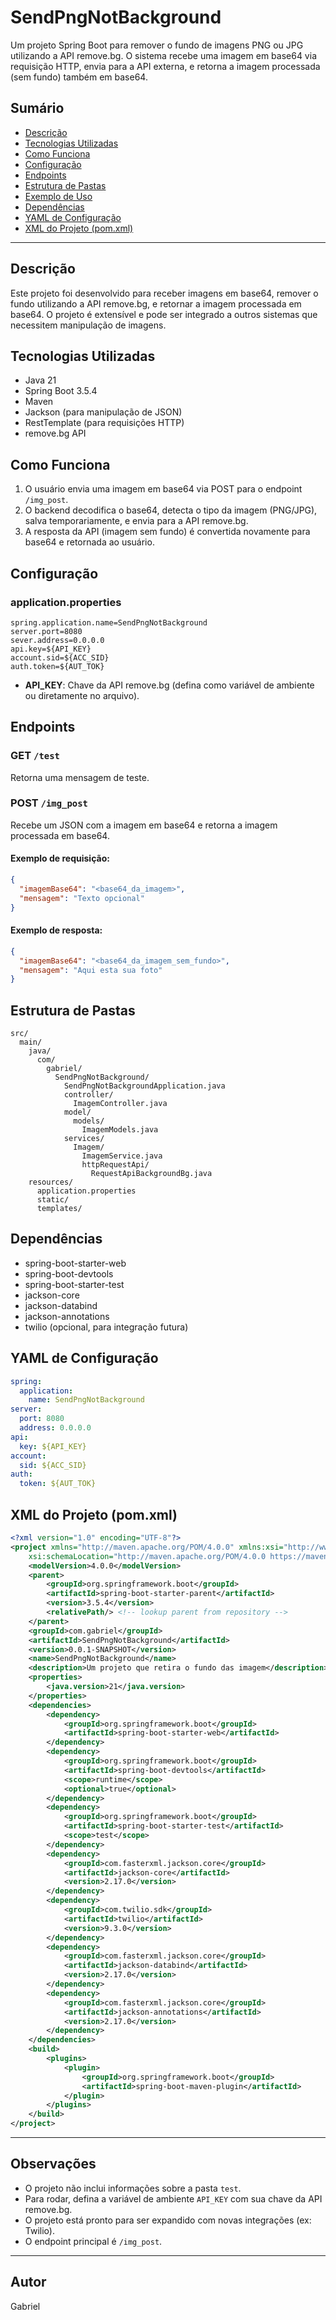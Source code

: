 # SendPngNotBackground

Um projeto Spring Boot para remover o fundo de imagens PNG ou JPG utilizando a API remove.bg. O sistema recebe uma imagem em base64 via requisição HTTP, envia para a API externa, e retorna a imagem processada (sem fundo) também em base64.

## Sumário
- [Descrição](#descrição)
- [Tecnologias Utilizadas](#tecnologias-utilizadas)
- [Como Funciona](#como-funciona)
- [Configuração](#configuração)
- [Endpoints](#endpoints)
- [Estrutura de Pastas](#estrutura-de-pastas)
- [Exemplo de Uso](#exemplo-de-uso)
- [Dependências](#dependências)
- [YAML de Configuração](#yaml-de-configuração)
- [XML do Projeto (pom.xml)](#xml-do-projeto-pomxml)

---

## Descrição
Este projeto foi desenvolvido para receber imagens em base64, remover o fundo utilizando a API remove.bg, e retornar a imagem processada em base64. O projeto é extensível e pode ser integrado a outros sistemas que necessitem manipulação de imagens.

## Tecnologias Utilizadas
- Java 21
- Spring Boot 3.5.4
- Maven
- Jackson (para manipulação de JSON)
- RestTemplate (para requisições HTTP)
- remove.bg API

## Como Funciona
1. O usuário envia uma imagem em base64 via POST para o endpoint `/img_post`.
2. O backend decodifica o base64, detecta o tipo da imagem (PNG/JPG), salva temporariamente, e envia para a API remove.bg.
3. A resposta da API (imagem sem fundo) é convertida novamente para base64 e retornada ao usuário.

## Configuração
### application.properties
```properties
spring.application.name=SendPngNotBackground
server.port=8080
sever.address=0.0.0.0
api.key=${API_KEY}
account.sid=${ACC_SID}
auth.token=${AUT_TOK}
```
- **API_KEY**: Chave da API remove.bg (defina como variável de ambiente ou diretamente no arquivo).

## Endpoints
### GET `/test`
Retorna uma mensagem de teste.

### POST `/img_post`
Recebe um JSON com a imagem em base64 e retorna a imagem processada em base64.

#### Exemplo de requisição:
```json
{
  "imagemBase64": "<base64_da_imagem>",
  "mensagem": "Texto opcional"
}
```

#### Exemplo de resposta:
```json
{
  "imagemBase64": "<base64_da_imagem_sem_fundo>",
  "mensagem": "Aqui esta sua foto"
}
```

## Estrutura de Pastas
```
src/
  main/
    java/
      com/
        gabriel/
          SendPngNotBackground/
            SendPngNotBackgroundApplication.java
            controller/
              ImagemController.java
            model/
              models/
                ImagemModels.java
            services/
              Imagem/
                ImagemService.java
                httpRequestApi/
                  RequestApiBackgroundBg.java
    resources/
      application.properties
      static/
      templates/
```

## Dependências
- spring-boot-starter-web
- spring-boot-devtools
- spring-boot-starter-test
- jackson-core
- jackson-databind
- jackson-annotations
- twilio (opcional, para integração futura)

## YAML de Configuração
```yaml
spring:
  application:
    name: SendPngNotBackground
server:
  port: 8080
  address: 0.0.0.0
api:
  key: ${API_KEY}
account:
  sid: ${ACC_SID}
auth:
  token: ${AUT_TOK}
```

## XML do Projeto (pom.xml)
```xml
<?xml version="1.0" encoding="UTF-8"?>
<project xmlns="http://maven.apache.org/POM/4.0.0" xmlns:xsi="http://www.w3.org/2001/XMLSchema-instance"
	xsi:schemaLocation="http://maven.apache.org/POM/4.0.0 https://maven.apache.org/xsd/maven-4.0.0.xsd">
	<modelVersion>4.0.0</modelVersion>
	<parent>
		<groupId>org.springframework.boot</groupId>
		<artifactId>spring-boot-starter-parent</artifactId>
		<version>3.5.4</version>
		<relativePath/> <!-- lookup parent from repository -->
	</parent>
	<groupId>com.gabriel</groupId>
	<artifactId>SendPngNotBackground</artifactId>
	<version>0.0.1-SNAPSHOT</version>
	<name>SendPngNotBackground</name>
	<description>Um projeto que retira o fundo das imagem</description>
	<properties>
		<java.version>21</java.version>
	</properties>
	<dependencies>
		<dependency>
			<groupId>org.springframework.boot</groupId>
			<artifactId>spring-boot-starter-web</artifactId>
		</dependency>
		<dependency>
			<groupId>org.springframework.boot</groupId>
			<artifactId>spring-boot-devtools</artifactId>
			<scope>runtime</scope>
			<optional>true</optional>
		</dependency>
		<dependency>
			<groupId>org.springframework.boot</groupId>
			<artifactId>spring-boot-starter-test</artifactId>
			<scope>test</scope>
		</dependency>
		<dependency>
			<groupId>com.fasterxml.jackson.core</groupId>
			<artifactId>jackson-core</artifactId>
			<version>2.17.0</version>
		</dependency>
		<dependency>
			<groupId>com.twilio.sdk</groupId>
			<artifactId>twilio</artifactId>
			<version>9.3.0</version>
		</dependency>
		<dependency>
			<groupId>com.fasterxml.jackson.core</groupId>
			<artifactId>jackson-databind</artifactId>
			<version>2.17.0</version>
		</dependency>
		<dependency>
			<groupId>com.fasterxml.jackson.core</groupId>
			<artifactId>jackson-annotations</artifactId>
			<version>2.17.0</version>
		</dependency>
	</dependencies>
	<build>
		<plugins>
			<plugin>
				<groupId>org.springframework.boot</groupId>
				<artifactId>spring-boot-maven-plugin</artifactId>
			</plugin>
		</plugins>
	</build>
</project>
```

---

## Observações
- O projeto não inclui informações sobre a pasta `test`.
- Para rodar, defina a variável de ambiente `API_KEY` com sua chave da API remove.bg.
- O projeto está pronto para ser expandido com novas integrações (ex: Twilio).
- O endpoint principal é `/img_post`.

---

## Autor
Gabriel

